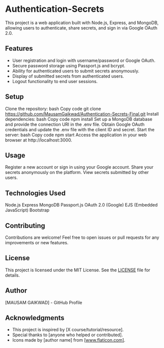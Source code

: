 # Authentication-Secrets

This project is a web application built with Node.js, Express, and MongoDB, allowing users to authenticate, share secrets, and sign in via Google OAuth 2.0.

## Features
* User registration and login with username/password or Google OAuth.
* Secure password storage using Passport.js and bcrypt.
* Ability for authenticated users to submit secrets anonymously.
* Display of submitted secrets from authenticated users.
* Logout functionality to end user sessions.
## Setup
Clone the repository:
bash
Copy code
git clone https://github.com/MausamGaikwad/Authentication-Secrets-Final.git
Install dependencies:
bash
Copy code
npm install
Set up a MongoDB database and provide the connection URI in the .env file.
Obtain Google OAuth credentials and update the .env file with the client ID and secret.
Start the server:
bash
Copy code
npm start
Access the application in your web browser at http://localhost:3000.
## Usage
Register a new account or sign in using your Google account.
Share your secrets anonymously on the platform.
View secrets submitted by other users.
## Technologies Used
Node.js
Express
MongoDB
Passport.js
OAuth 2.0 (Google)
EJS (Embedded JavaScript)
Bootstrap
## Contributing
Contributions are welcome! Feel free to open issues or pull requests for any improvements or new features.

## License
This project is licensed under the MIT License. See the [LICENSE](LICENSE) file for details.

## Author
[MAUSAM GAIKWAD] - GitHub Profile

## Acknowledgments
* This project is inspired by [X course/tutorial/resource].
* Special thanks to [anyone who helped or contributed].
* Icons made by [author name] from [www.flaticon.com].
